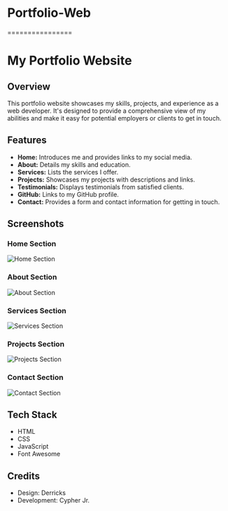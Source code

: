 # Portfolio-Web
================
# My Portfolio Website

## Overview

This portfolio website showcases my skills, projects, and experience as a web developer. It's designed to provide a comprehensive view of my abilities and make it easy for potential employers or clients to get in touch.

## Features

* **Home:** Introduces me and provides links to my social media.
* **About:** Details my skills and education.
* **Services:** Lists the services I offer.
* **Projects:** Showcases my projects with descriptions and links.
* **Testimonials:** Displays testimonials from satisfied clients.
* **GitHub:** Links to my GitHub profile.
* **Contact:** Provides a form and contact information for getting in touch.

## Screenshots

### Home Section

![Home Section](./screenshots/Screenshot_2025-04-02_212310.jpg)

### About Section

![About Section](./screenshots/Screenshot_2025-04-02_222406.png)

### Services Section

![Services Section](./screenshots/Screenshot_2025-04-02_223225.png)

### Projects Section

![Projects Section](./screenshots/Screenshot_2025-04-02_223141.png)

### Contact Section
![Contact Section](./screenshots/Screenshot_2025-04-02_232347.png)

## Tech Stack

* HTML
* CSS
* JavaScript
* Font Awesome

## Credits

* Design: Derricks
* Development: Cypher Jr.
